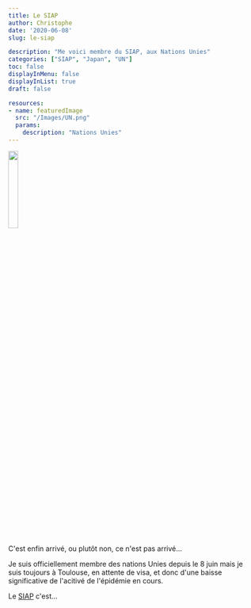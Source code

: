 ```yaml
---
title: Le SIAP
author: Christophe
date: '2020-06-08'
slug: le-siap

description: "Me voici membre du SIAP, aux Nations Unies"
categories: ["SIAP", "Japan", "UN"]
toc: false
displayInMenu: false
displayInList: true
draft: false 

resources:
- name: featuredImage
  src: "/Images/UN.png"
  params:
    description: "Nations Unies"
---
```



<img src="/post/2020-06-08-le-siap_files/SIAP_logo_2020_1800.png" alt="" width="20%"/>

C'est enfin arrivé, ou plutôt non, ce n'est pas arrivé...



Je suis officiellement membre des nations Unies depuis le 8 juin mais je suis toujours à Toulouse, en attente de visa,  et donc d'une baisse significative de l'acitivé de l'épidémie en cours.

Le [SIAP](http://www.unsiap.or.jp/) c'est...





